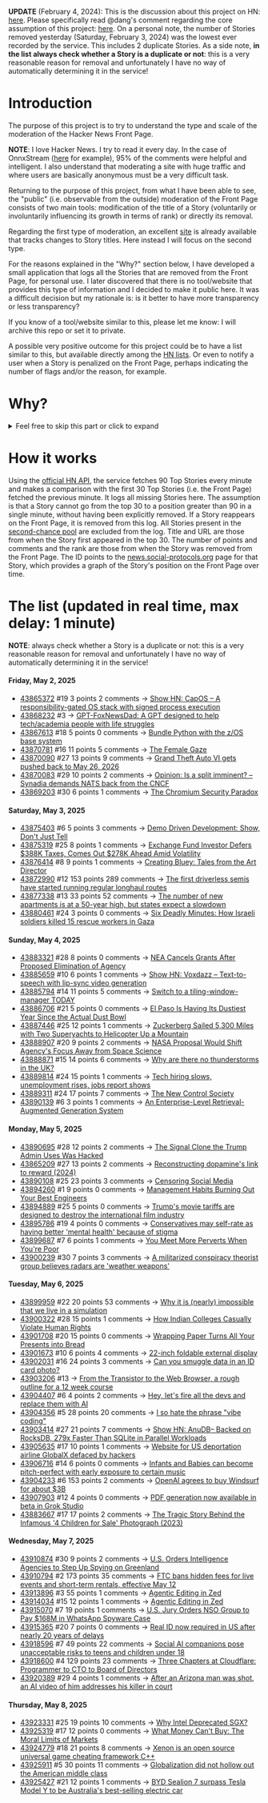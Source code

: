 **UPDATE** (February 4, 2024): This is the discussion about this project on HN: [here](https://news.ycombinator.com/item?id=39230513). Please specifically read @dang's comment regarding the core assumption of this project: [here](https://news.ycombinator.com/item?id=39231537). On a personal note, the number of Stories removed yesterday (Saturday, February 3, 2024) was the lowest ever recorded by the service. This includes 2 duplicate Stories. As a side note, **in the list always check whether a Story is a duplicate or not**: this is a very reasonable reason for removal and unfortunately I have no way of automatically determining it in the service!

# Introduction

The purpose of this project is to try to understand the type and scale of the moderation of the Hacker News Front Page.

**NOTE**: I love Hacker News. I try to read it every day. In the case of OnnxStream ([here](https://news.ycombinator.com/item?id=37752632) for example), 95% of the comments were helpful and intelligent. I also understand that moderating a site with huge traffic and where users are basically anonymous must be a very difficult task.

Returning to the purpose of this project, from what I have been able to see, the "public" (i.e. observable from the outside) moderation of the Front Page consists of two main tools: modification of the title of a Story (voluntarily or involuntarily influencing its growth in terms of rank) or directly its removal.

Regarding the first type of moderation, an excellent [site](https://hackernewstitles.netlify.app/) is already available that tracks changes to Story titles. Here instead I will focus on the second type.

For the reasons explained in the "Why?" section below, I have developed a small application that logs all the Stories that are removed from the Front Page, for personal use. I later discovered that there is no tool/website that provides this type of information and I decided to make it public here. It was a difficult decision but my rationale is: is it better to have more transparency or less transparency?

If you know of a tool/website similar to this, please let me know: I will archive this repo or set it to private.

A possible very positive outcome for this project could be to have a list similar to this, but available directly among the [HN lists](https://news.ycombinator.com/lists). Or even to notify a user when a Story is penalized on the Front Page, perhaps indicating the number of flags and/or the reason, for example.

# Why?

<details>
<summary>Feel free to skip this part or click to expand</summary>

A friend of mine posted two Stories on Hacker News related to OnnxStream (31 days apart), the first related to SDXL Turbo support and the second related to TinyLlama and Mistral 7B support.

In the case of the [first](https://news.ycombinator.com/item?id=38646969), the Story was among the first on the Front Page, until its title was changed from "Stable Diffusion Turbo on a Raspberry Pi Zero 2 generates an image in 29 minutes" to "OnnxStream: Stable Diffusion XL 1.0 Base on a Raspberry Pi Zero 2". This effectively "killed" the Story. One user pointed out that the new title didn't reflect the spirit of the Story (thanks @practice9).

In the case of the [second](https://news.ycombinator.com/item?id=38991145), the Story was in third place on the Front Page, less than an hour after the submission. In this case it was simply removed from the Front Page.

Having discovered this, perplexed, I sent an email to the moderator. @dang, who was very kind and quick in his response, explained to me that the Story had been flagged by users even without being explicitly [flagged], and that he could therefore only hypothesize the causes of the flag. His hypothesis was that (some?) users might be fed up with news related to LLMs.

While I have no reason to doubt Daniel's good faith, it's hard to believe that HN users would be tired of LLM-related news.

So I decided to develop a small console application to determine the frequency of this phenomenon (actually I was also motivated by the prospect of writing some C# code, after more than 2 years of complete abstinence). I subsequently discovered that there were no tools/websites that monitored this specific phenomenon and I therefore decided to make it public here.

</details>

# How it works

Using the [official HN API](https://github.com/HackerNews/API), the service fetches 90 Top Stories every minute and makes a comparison with the first 30 Top Stories (i.e. the Front Page) fetched the previous minute. It logs all missing Stories here. The assumption is that a Story cannot go from the top 30 to a position greater than 90 in a single minute, without having been explicitly removed. If a Story reappears on the Front Page, it is removed from this log. All Stories present in the [second-chance pool](https://news.ycombinator.com/pool) are excluded from the log. Title and URL are those from when the Story first appeared in the top 30. The number of points and comments and the rank are those from when the Story was removed from the Front Page. The ID points to the [news.social-protocols.org](https://news.social-protocols.org) page for that Story, which provides a graph of the Story's position on the Front Page over time.

# The list (updated in real time, max delay: 1 minute)

**NOTE**: always check whether a Story is a duplicate or not: this is a very reasonable reason for removal and unfortunately I have no way of automatically determining it in the service!

#### **Friday, May 2, 2025**<!-- HN:43865372:start -->
* [43865372](https://news.social-protocols.org/stats?id=43865372) #19 3 points 2 comments -> [Show HN: CapOS – A responsibility-gated OS stack with signed process execution](https://zenodo.org/communities/xtothepowerofinfinity/records)<!-- HN:43865372:end --><!-- HN:43868232:start -->
* [43868232](https://news.social-protocols.org/stats?id=43868232) #3 -> [GPT-FoxNewsDad: A GPT designed to help tech/academia people with life struggles](https://chatgpt.com/g/g-6814740bd1cc81919d28a7c4b8db055d-gpt-foxnewsdad)<!-- HN:43868232:end --><!-- HN:43867613:start -->
* [43867613](https://news.social-protocols.org/stats?id=43867613) #18 5 points 0 comments -> [Bundle Python with the z/OS base system](https://ibm-z-hardware-and-operating-systems.ideas.ibm.com/ideas/ZOS-I-3993)<!-- HN:43867613:end --><!-- HN:43870781:start -->
* [43870781](https://news.social-protocols.org/stats?id=43870781) #16 11 points 5 comments -> [The Female Gaze](https://www.maryharrington.co.uk/p/the-female-gaze)<!-- HN:43870781:end --><!-- HN:43870090:start -->
* [43870090](https://news.social-protocols.org/stats?id=43870090) #27 13 points 9 comments -> [Grand Theft Auto VI gets pushed back to May 26, 2026](https://arstechnica.com/gaming/2025/05/gta-vi-will-miss-2025-after-all-new-target-is-may-26-2026/)<!-- HN:43870090:end --><!-- HN:43870083:start -->
* [43870083](https://news.social-protocols.org/stats?id=43870083) #29 10 points 2 comments -> [Opinion: Is a split imminent? – Synadia demands NATS back from the CNCF](https://www.heise.de/en/opinion/Opinion-Is-a-split-imminent-Synadia-demands-NATS-back-from-the-CNCF-10366963.html)<!-- HN:43870083:end --><!-- HN:43869203:start -->
* [43869203](https://news.social-protocols.org/stats?id=43869203) #30 6 points 1 comments -> [The Chromium Security Paradox](https://www.island.io/blog/the-chromium-security-paradox)<!-- HN:43869203:end -->
#### **Saturday, May 3, 2025**
<!-- HN:43875403:start -->
* [43875403](https://news.social-protocols.org/stats?id=43875403) #6 5 points 3 comments -> [Demo Driven Development: Show, Don't Just Tell](https://shubhanshu.com/blog/demo-driven-development.html#demo-driven-development)<!-- HN:43875403:end --><!-- HN:43875319:start -->
* [43875319](https://news.social-protocols.org/stats?id=43875319) #25 8 points 1 comments -> [Exchange Fund Investor Defers $388K Taxes, Comes Out $278K Ahead Amid Volatility](https://usecache.com/companion/erics-journey-how-cache-helped-protect-wealth-as-the-market-turned)<!-- HN:43875319:end --><!-- HN:43876414:start -->
* [43876414](https://news.social-protocols.org/stats?id=43876414) #8 9 points 1 comments -> [Creating Bluey: Tales from the Art Director](https://substack.com/home/post/p-160238071)<!-- HN:43876414:end --><!-- HN:43872990:start -->
* [43872990](https://news.social-protocols.org/stats?id=43872990) #12 153 points 289 comments -> [The first driverless semis have started running regular longhaul routes](https://www.cnn.com/2025/05/01/business/first-driverless-semis-started-regular-routes)<!-- HN:43872990:end --><!-- HN:43877338:start -->
* [43877338](https://news.social-protocols.org/stats?id=43877338) #13 33 points 52 comments -> [The number of new apartments is at a 50-year high, but states expect a slowdown](https://oregoncapitalchronicle.com/2025/05/02/the-number-of-new-apartments-is-at-a-50-year-high-but-states-expect-a-slowdown/)<!-- HN:43877338:end --><!-- HN:43880461:start -->
* [43880461](https://news.social-protocols.org/stats?id=43880461) #24 3 points 0 comments -> [Six Deadly Minutes: How Israeli soldiers killed 15 rescue workers in Gaza](https://www.nytimes.com/video/world/middleeast/100000010140613/israel-gaza-medics-attack-idf.html)<!-- HN:43880461:end -->
#### **Sunday, May 4, 2025**
<!-- HN:43883321:start -->
* [43883321](https://news.social-protocols.org/stats?id=43883321) #28 8 points 0 comments -> [NEA Cancels Grants After Proposed Elimination of Agency](https://www.artnews.com/art-news/news/national-endowment-for-the-arts-cancels-grants-trump-1234740558/)<!-- HN:43883321:end --><!-- HN:43885659:start -->
* [43885659](https://news.social-protocols.org/stats?id=43885659) #10 6 points 1 comments -> [Show HN: Voxdazz – Text-to-speech with lip-sync video generation](https://voxdazz.com)<!-- HN:43885659:end --><!-- HN:43885794:start -->
* [43885794](https://news.social-protocols.org/stats?id=43885794) #14 11 points 5 comments -> [Switch to a tiling-window-manager TODAY](https://github.com/uint23/sxwm)<!-- HN:43885794:end --><!-- HN:43886706:start -->
* [43886706](https://news.social-protocols.org/stats?id=43886706) #21 5 points 0 comments -> [El Paso Is Having Its Dustiest Year Since the Actual Dust Bowl](https://gizmodo.com/el-paso-is-having-its-dustiest-year-since-the-actual-dust-bowl-2000596987)<!-- HN:43886706:end --><!-- HN:43887446:start -->
* [43887446](https://news.social-protocols.org/stats?id=43887446) #25 12 points 1 comments -> [Zuckerberg Sailed 5,300 Miles with Two Superyachts to Helicopter Up a Mountain](https://www.sustainability-times.com/sustainable-business/mark-zuckerberg-sailed-5300-miles-with-two-superyachts-only-to-helicopter-up-a-mountain-and-ski-down-in-billionaire-style/)<!-- HN:43887446:end --><!-- HN:43888907:start -->
* [43888907](https://news.social-protocols.org/stats?id=43888907) #20 9 points 2 comments -> [NASA Proposal Would Shift Agency's Focus Away from Space Science](https://www.nytimes.com/2025/05/02/us/politics/trump-budget-nasa-cuts.html)<!-- HN:43888907:end --><!-- HN:43888871:start -->
* [43888871](https://news.social-protocols.org/stats?id=43888871) #15 14 points 6 comments -> [Why are there no thunderstorms in the UK?](https://www.onepotscience.com/why-are-there-no-thunderstorms-in-the-uk/)<!-- HN:43888871:end --><!-- HN:43889814:start -->
* [43889814](https://news.social-protocols.org/stats?id=43889814) #24 15 points 1 comments -> [Tech hiring slows, unemployment rises, jobs report shows](https://www.computerworld.com/article/3976643/tech-hiring-slows-unemployment-rises-jobs-report-shows.html)<!-- HN:43889814:end --><!-- HN:43889311:start -->
* [43889311](https://news.social-protocols.org/stats?id=43889311) #24 17 points 7 comments -> [The New Control Society](https://www.thenewatlantis.com/publications/the-new-control-society)<!-- HN:43889311:end --><!-- HN:43890139:start -->
* [43890139](https://news.social-protocols.org/stats?id=43890139) #6 3 points 1 comments -> [An Enterprise-Level Retrieval-Augmented Generation System](https://comfyai.app/article/llm-applications/enterprise-level-rag-hands-on-practice-II)<!-- HN:43890139:end -->
#### **Monday, May 5, 2025**
<!-- HN:43890695:start -->
* [43890695](https://news.social-protocols.org/stats?id=43890695) #28 12 points 2 comments -> [The Signal Clone the Trump Admin Uses Was Hacked](https://micahflee.com/the-signal-clone-the-trump-admin-uses-was-hacked/)<!-- HN:43890695:end --><!-- HN:43865209:start -->
* [43865209](https://news.social-protocols.org/stats?id=43865209) #27 13 points 2 comments -> [Reconstructing dopamine's link to reward (2024)](https://www.thetransmitter.org/dopamine/reconstructing-dopamines-link-to-reward/)<!-- HN:43865209:end --><!-- HN:43890108:start -->
* [43890108](https://news.social-protocols.org/stats?id=43890108) #25 23 points 3 comments -> [Censoring Social Media](https://www.tbray.org/ongoing/When/202x/2025/04/28/Censoring-Social-Media)<!-- HN:43890108:end --><!-- HN:43894260:start -->
* [43894260](https://news.social-protocols.org/stats?id=43894260) #1 9 points 0 comments -> [Management Habits Burning Out Your Best Engineers](https://techleaderslaunchpad.com/resources/blog/9-management-habits-quietly-burning-out-your-best-engineers)<!-- HN:43894260:end --><!-- HN:43894889:start -->
* [43894889](https://news.social-protocols.org/stats?id=43894889) #25 5 points 0 comments -> [Trump's movie tariffs are designed to destroy the international film industry](https://www.theguardian.com/film/2025/may/05/trumps-movie-tariffs-are-designed-to-destroy-the-international-film-industry)<!-- HN:43894889:end --><!-- HN:43895786:start -->
* [43895786](https://news.social-protocols.org/stats?id=43895786) #19 4 points 0 comments -> [Conservatives may self-rate as having better 'mental health' because of stigma](https://medicalxpress.com/news/2025-04-mental-health-stigma-term.html)<!-- HN:43895786:end --><!-- HN:43899687:start -->
* [43899687](https://news.social-protocols.org/stats?id=43899687) #7 6 points 1 comments -> [You Meet More Perverts When You're Poor](https://peaked.substack.com/p/you-meet-more-perverts-when-youre)<!-- HN:43899687:end --><!-- HN:43900239:start -->
* [43900239](https://news.social-protocols.org/stats?id=43900239) #30 7 points 3 comments -> [A militarized conspiracy theorist group believes radars are 'weather weapons'](https://www.cnn.com/2025/05/05/weather/weather-weapons-nws-radar-attack)<!-- HN:43900239:end -->
#### **Tuesday, May 6, 2025**
<!-- HN:43899959:start -->
* [43899959](https://news.social-protocols.org/stats?id=43899959) #22 20 points 53 comments -> [Why it is (nearly) impossible that we live in a simulation](https://arxiv.org/abs/2504.08461)<!-- HN:43899959:end --><!-- HN:43900322:start -->
* [43900322](https://news.social-protocols.org/stats?id=43900322) #28 15 points 1 comments -> [How Indian Colleges Casually Violate Human Rights](https://isomorphism.xyz/blog/2025/indian-colleges/)<!-- HN:43900322:end --><!-- HN:43901708:start -->
* [43901708](https://news.social-protocols.org/stats?id=43901708) #20 15 points 0 comments -> [Wrapping Paper Turns All Your Presents into Bread](https://spoon-tamago.com/bread-wrapping-paper/)<!-- HN:43901708:end --><!-- HN:43901673:start -->
* [43901673](https://news.social-protocols.org/stats?id=43901673) #10 6 points 4 comments -> [22-inch foldable external display](https://uperfect.com/products/omega-flexible-display-22-inch)<!-- HN:43901673:end --><!-- HN:43902031:start -->
* [43902031](https://news.social-protocols.org/stats?id=43902031) #16 24 points 3 comments -> [Can you smuggle data in an ID card photo?](https://informatykzakladowy.pl/pierwszy-na-swiecie-dowod-osobisty-z-reklama-bloga/)<!-- HN:43902031:end --><!-- HN:43903206:start -->
* [43903206](https://news.social-protocols.org/stats?id=43903206) #13 -> [From the Transistor to the Web Browser, a rough outline for a 12 week course](https://github.com/andrewn6/fromthetransistor)<!-- HN:43903206:end --><!-- HN:43904407:start -->
* [43904407](https://news.social-protocols.org/stats?id=43904407) #6 4 points 2 comments -> [Hey, let's fire all the devs and replace them with AI](https://mdwdotla.medium.com/hey-lets-fire-all-the-devs-and-replace-them-with-ai-8a0c3011d12)<!-- HN:43904407:end --><!-- HN:43904356:start -->
* [43904356](https://news.social-protocols.org/stats?id=43904356) #5 28 points 20 comments -> [I so hate the phrase "vibe coding"](https://artiss.blog/2025/03/i-so-hate-the-phrase-vibe-coding/)<!-- HN:43904356:end --><!-- HN:43903414:start -->
* [43903414](https://news.social-protocols.org/stats?id=43903414) #27 21 points 7 comments -> [Show HN: AnuDB– Backed on RocksDB, 279x Faster Than SQLite in Parallel Workloads](https://github.com/hash-anu/AnuDB)<!-- HN:43903414:end --><!-- HN:43905635:start -->
* [43905635](https://news.social-protocols.org/stats?id=43905635) #17 10 points 1 comments -> [Website for US deportation airline GlobalX defaced by hackers](https://www.reuters.com/world/us/website-us-deportation-airline-globalx-defaced-by-hackers-2025-05-05/)<!-- HN:43905635:end --><!-- HN:43906716:start -->
* [43906716](https://news.social-protocols.org/stats?id=43906716) #14 6 points 0 comments -> [Infants and Babies can become pitch-perfect with early exposure to certain music](https://www.babymusic.ai/methodology)<!-- HN:43906716:end --><!-- HN:43904233:start -->
* [43904233](https://news.social-protocols.org/stats?id=43904233) #6 153 points 2 comments -> [OpenAI agrees to buy Windsurf for about $3B](https://www.reuters.com/business/openai-agrees-buy-windsurf-about-3-billion-bloomberg-news-reports-2025-05-06/)<!-- HN:43904233:end --><!-- HN:43907903:start -->
* [43907903](https://news.social-protocols.org/stats?id=43907903) #12 4 points 0 comments -> [PDF generation now available in beta in Grok Studio](https://twitter.com/grok/status/1919797270670967006)<!-- HN:43907903:end --><!-- HN:43883667:start -->
* [43883667](https://news.social-protocols.org/stats?id=43883667) #17 17 points 2 comments -> [The Tragic Story Behind the Infamous '4 Children for Sale' Photograph (2023)](https://allthatsinteresting.com/4-children-for-sale)<!-- HN:43883667:end -->
#### **Wednesday, May 7, 2025**
<!-- HN:43910874:start -->
* [43910874](https://news.social-protocols.org/stats?id=43910874) #30 9 points 2 comments -> [U.S. Orders Intelligence Agencies to Step Up Spying on Greenland](https://www.wsj.com/world/greenland-spying-us-intelligence-809c4ef2)<!-- HN:43910874:end --><!-- HN:43910794:start -->
* [43910794](https://news.social-protocols.org/stats?id=43910794) #2 173 points 35 comments -> [FTC bans hidden fees for live events and short-term rentals, effective May 12](https://techcrunch.com/2025/05/05/ftc-bans-hidden-fees-for-live-events-and-short-term-rentals-effective-may-12/)<!-- HN:43910794:end --><!-- HN:43913896:start -->
* [43913896](https://news.social-protocols.org/stats?id=43913896) #3 55 points 1 comments -> [Agentic Editing in Zed](https://zed.dev/blog/fastest-ai-code-editor?e=60)<!-- HN:43913896:end --><!-- HN:43914034:start -->
* [43914034](https://news.social-protocols.org/stats?id=43914034) #15 12 points 1 comments -> [Agentic Editing in Zed](https://zed.dev/agentic)<!-- HN:43914034:end --><!-- HN:43915070:start -->
* [43915070](https://news.social-protocols.org/stats?id=43915070) #7 19 points 1 comments -> [U.S. Jury Orders NSO Group to Pay $168M in WhatsApp Spyware Case](https://techoreon.com/us-jury-nso-group-pay-whatsapp-168-million-spyware/)<!-- HN:43915070:end --><!-- HN:43915365:start -->
* [43915365](https://news.social-protocols.org/stats?id=43915365) #20 7 points 0 comments -> [Real ID now required in US after nearly 20 years of delays](https://www.theguardian.com/us-news/2025/may/07/real-id-domestic-flights)<!-- HN:43915365:end --><!-- HN:43918596:start -->
* [43918596](https://news.social-protocols.org/stats?id=43918596) #7 49 points 22 comments -> [Social AI companions pose unacceptable risks to teens and children under 18](https://www.commonsensemedia.org/ai-ratings/social-ai-companions)<!-- HN:43918596:end --><!-- HN:43918600:start -->
* [43918600](https://news.social-protocols.org/stats?id=43918600) #4 129 points 23 comments -> [Three Chapters at Cloudflare: Programmer to CTO to Board of Directors](https://blog.cloudflare.com/en-us/three-chapters-at-cloudflare-programmer-to-cto-to-board-of-directors/)<!-- HN:43918600:end --><!-- HN:43920389:start -->
* [43920389](https://news.social-protocols.org/stats?id=43920389) #29 4 points 1 comments -> [After an Arizona man was shot, an AI video of him addresses his killer in court](https://www.npr.org/2025/05/07/g-s1-64640/ai-impact-statement-murder-victim)<!-- HN:43920389:end -->
#### **Thursday, May 8, 2025**
<!-- HN:43923331:start -->
* [43923331](https://news.social-protocols.org/stats?id=43923331) #25 19 points 10 comments -> [Why Intel Deprecated SGX?](https://hardenedvault.net/blog/2022-01-15-sgx-deprecated/)<!-- HN:43923331:end --><!-- HN:43925319:start -->
* [43925319](https://news.social-protocols.org/stats?id=43925319) #17 12 points 0 comments -> [What Money Can't Buy: The Moral Limits of Markets](https://sandel.scholars.harvard.edu/publications/what-money-cant-buy-moral-limits-markets)<!-- HN:43925319:end --><!-- HN:43924779:start -->
* [43924779](https://news.social-protocols.org/stats?id=43924779) #18 21 points 8 comments -> [Xenon is an open source universal game cheating framework C++](https://github.com/kiocode/xenon-cheats)<!-- HN:43924779:end --><!-- HN:43925911:start -->
* [43925911](https://news.social-protocols.org/stats?id=43925911) #5 30 points 11 comments -> [Globalization did not hollow out the American middle class](https://www.noahpinion.blog/p/globalization-did-not-hollow-out)<!-- HN:43925911:end --><!-- HN:43925427:start -->
* [43925427](https://news.social-protocols.org/stats?id=43925427) #21 12 points 1 comments -> [BYD Sealion 7 surpass Tesla Model Y to be Australia's best-selling electric car](https://www.drive.com.au/news/byd-sealion-7-surpasses-tesla-model-y-to-become-australias-new-best-selling-electric-car/)<!-- HN:43925427:end -->